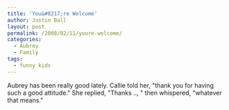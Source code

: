 ```yaml
---
title: 'You&#8217;re Welcome'
author: Justin Ball
layout: post
permalink: /2008/02/11/youre-welcome/
categories:
  - Aubrey
  - Family
tags:
  - funny kids
---
```


Aubrey has been really good lately. Callie told her, "thank you for having such a good attitude." She replied, "Thanks .., " then whispered, "whatever that means."